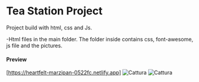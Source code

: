 # Tea Station Project

Project build with html, css and Js.

-Html files in the main folder. The folder inside contains css, font-awesome, js file and the pictures. 

#### Preview
[https://heartfelt-marzipan-0522fc.netlify.app]
![Cattura](https://github.com/SuperBona/tea-station-project/assets/122936032/934f3cae-3442-4cb8-b66c-806938326fcf)
![Cattura](https://github.com/SuperBona/tea-station-project/assets/122936032/25c00ba0-1f72-432d-a117-1de3187ff8da)
